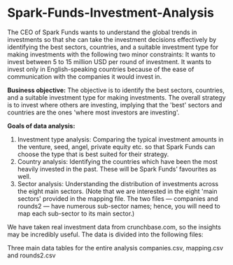 # Spark-Funds-Investment-Analysis
The CEO of Spark Funds wants to understand the global trends in investments so that she can take the investment decisions effectively by identifying the best sectors, countries, and a suitable investment type for making investments with the following two minor constraints:
It wants to invest between 5 to 15 million USD per round of investment.
It wants to invest only in English-speaking countries because of the ease of communication with the companies it would invest in.

**Business objective:** The objective is to identify the best sectors, countries, and a suitable investment type for making investments. The overall strategy is to invest where others are investing, implying that the 'best' sectors and countries are the ones 'where most investors are investing'. 

**Goals of data analysis:**	<br>
1. Investment type analysis: Comparing the typical investment amounts in the venture, seed, angel, private equity etc. so that Spark Funds can choose the type that is best suited for their strategy. 
2. Country analysis: Identifying the countries which have been the most heavily invested in the past. These will be Spark Funds’ favourites as well. 
3. Sector analysis: Understanding the distribution of investments across the eight main sectors. (Note that we are interested in the eight 'main sectors' provided in the mapping file. The two files — companies and rounds2 — have numerous sub-sector names; hence, you will need to map each sub-sector to its main sector.)

We have taken real investment data from crunchbase.com, so the insights may be incredibly useful. The data is divided into the following files:

Three main data tables for the entire analysis companies.csv, mapping.csv and rounds2.csv
